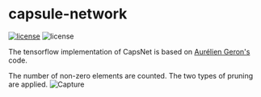 # capsule-network
[![license](https://img.shields.io/github/license/mashape/apistatus.svg?style=flat-square)](https://github.com/armiro/COVID-CXNet/blob/master/LICENSE)
![license](https://img.shields.io/badge/development-100%25-yellow?style=flat-square)

The tensorflow implementation of CapsNet is based on [Aurélien Geron's](https://github.com/ageron/handson-ml) code.

The number of non-zero elements are counted. The two types of pruning are applied.
![Capture](https://user-images.githubusercontent.com/45335894/92972681-e0cefd00-f43f-11ea-8c6c-0aec373e79ba.JPG)


